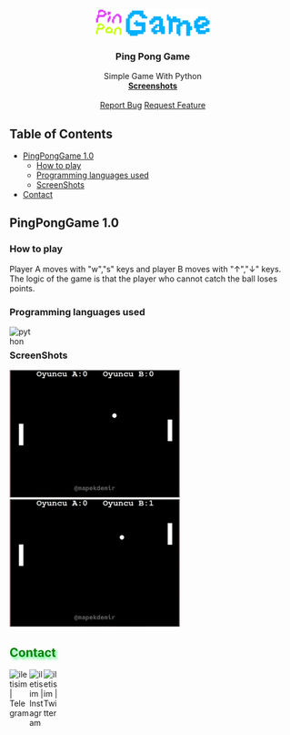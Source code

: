 
<!-- PROJECT LOGO -->
<br />
<p align="center">
  <a href="https://github.com/mapekdemir/PingPongGame">
    <img src="/logo.png" alt="Logo" width="200" >
  </a>

  <h3 align="center">Ping Pong Game</h3>

  <p align="center">
    Simple Game With Python
    <br />
    <a href="#ScreenShots"><strong>Screenshots</strong></a>
    <br />
    <br />
    <a href="https://github.com/mapekdemir/PingPongGame/issues">Report Bug</a>
    <a href="https://github.com/mapekdemir/PingPongGame/issues">Request Feature</a>
  </p>
</p>



<!-- TABLE OF CONTENTS -->
## Table of Contents

* [PingPongGame 1.0]()
  * [How to play]()
  * [Programming languages ​​used]()
  * [ScreenShots]()
* [Contact]()



<!-- PingPongGame 1.0 -->
## PingPongGame 1.0

### How to play
Player A moves with "w","s" keys and player B moves with "↑","↓" keys.
The logic of the game is that the player who cannot catch the ball loses points.

### Programming languages ​​used
<img align="left" alt="python" width="40px" src="https://seeklogo.com/images/P/python-logo-A32636CAA3-seeklogo.com.png">

<br>

### ScreenShots

<img src="https://raw.githubusercontent.com/mapekdemir/PingPongGame/main/PingPongGame1.0/ScreenShot/ScreenShot1.jpg" width="300" height="224"><img src="https://raw.githubusercontent.com/mapekdemir/PingPongGame/main/PingPongGame1.0/ScreenShot/ScreenShot2.jpg" width="300" height="224">

<h2 style="color:Green;text-shadow: 3px 4px 4px rgba(0, 250, 70, 0.7)"> Contact </h2>

[<img align="left" alt="iletisim | Telegram" width="35px" src="https://www.flaticon.com/svg/static/icons/svg/2111/2111710.svg" />][Telegram]
[<img align="left" alt="iletisim | Instagram" width="25px" src="https://www.flaticon.com/svg/static/icons/svg/2111/2111463.svg" />][Instagram]
[<img align="left" alt="iletisim | Twitter" width="25px" src="https://www.flaticon.com/svg/static/icons/svg/2111/2111688.svg" />][Twitter]

[Telegram]: https://www.t.me/mapekdemir
[Instagram]: https://instagram.com/mapekdemir
[Twitter]: https://twitter.com/mapekdemir
